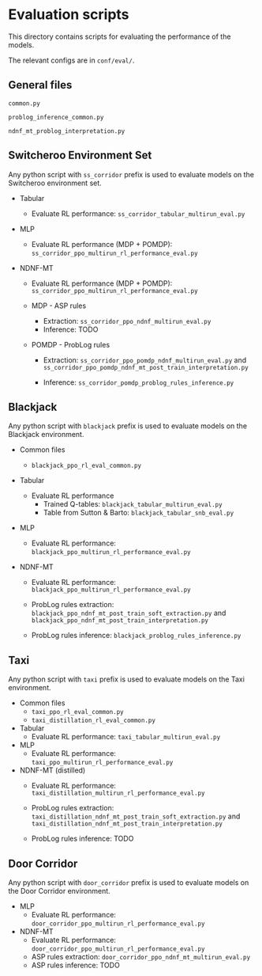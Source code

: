 # Evaluation scripts

This directory contains scripts for evaluating the performance of the models.

The relevant configs are in `conf/eval/`.

## General files

 `common.py`

 `problog_inference_common.py`

 `ndnf_mt_problog_interpretation.py`

## Switcheroo Environment Set

Any python script with `ss_corridor` prefix is used to evaluate models on the
Switcheroo environment set.

* Tabular
    - Evaluate RL performance: `ss_corridor_tabular_multirun_eval.py`

* MLP
    - Evaluate RL performance (MDP + POMDP):
 `ss_corridor_ppo_multirun_rl_performance_eval.py`

* NDNF-MT
    - Evaluate RL performance (MDP + POMDP):
 `ss_corridor_ppo_multirun_rl_performance_eval.py`

    - MDP - ASP rules
        * Extraction: `ss_corridor_ppo_ndnf_multirun_eval.py`
        * Inference: TODO
    - POMDP - ProbLog rules
        * Extraction: `ss_corridor_ppo_pomdp_ndnf_multirun_eval.py` and
 `ss_corridor_ppo_pomdp_ndnf_mt_post_train_interpretation.py`

        * Inference: `ss_corridor_pomdp_problog_rules_inference.py`

## Blackjack

Any python script with `blackjack` prefix is used to evaluate models on the
Blackjack environment.

* Common files
    - `blackjack_ppo_rl_eval_common.py`

* Tabular
    - Evaluate RL performance
        * Trained Q-tables: `blackjack_tabular_multirun_eval.py`
        * Table from Sutton & Barto: `blackjack_tabular_snb_eval.py`

* MLP
    - Evaluate RL performance: `blackjack_ppo_multirun_rl_performance_eval.py`
    

* NDNF-MT
    - Evaluate RL performance: `blackjack_ppo_multirun_rl_performance_eval.py`
    - ProbLog rules extraction:
`blackjack_ppo_ndnf_mt_post_train_soft_extraction.py` and
 `blackjack_ppo_ndnf_mt_post_train_interpretation.py`

    - ProbLog rules inference: `blackjack_problog_rules_inference.py`

## Taxi

Any python script with `taxi` prefix is used to evaluate models on the Taxi
environment.

* Common files
    - `taxi_ppo_rl_eval_common.py`
    - `taxi_distillation_rl_eval_common.py`
* Tabular
    - Evaluate RL performance: `taxi_tabular_multirun_eval.py`
* MLP
    - Evaluate RL performance: `taxi_ppo_multirun_rl_performance_eval.py`
* NDNF-MT (distilled)
    - Evaluate RL performance:  `taxi_distillation_multirun_rl_performance_eval.py`
    - ProbLog rules extraction:
`taxi_distillation_ndnf_mt_post_train_soft_extraction.py` and
 `taxi_distillation_ndnf_mt_post_train_interpretation.py`

    - ProbLog rules inference:  TODO

## Door Corridor

Any python script with `door_corridor` prefix is used to evaluate models on the
Door Corridor environment.

* MLP
    - Evaluate RL performance: `door_corridor_ppo_multirun_rl_performance_eval.py`
* NDNF-MT
    - Evaluate RL performance: `door_corridor_ppo_multirun_rl_performance_eval.py`
    - ASP rules extraction: `door_corridor_ppo_ndnf_mt_multirun_eval.py`
    - ASP rules inference: TODO
